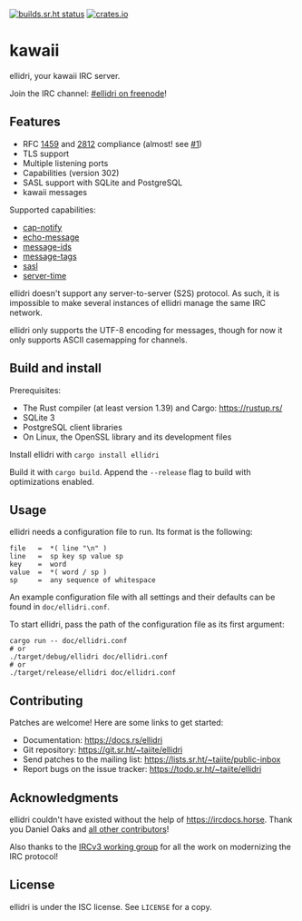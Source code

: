 [![builds.sr.ht status](https://builds.sr.ht/~taiite/ellidri.svg)](https://builds.sr.ht/~taiite/ellidri?)
[![crates.io](https://img.shields.io/crates/v/ellidri.svg)](https://crates.io/crates/ellidri)

# kawaii

ellidri, your kawaii IRC server.

Join the IRC channel: [#ellidri on freenode][irc]!

[irc]: https://webchat.freenode.net/#ellidri


## Features

- RFC [1459][0] and [2812][1] compliance (almost! see [#1][2])
- TLS support
- Multiple listening ports
- Capabilities (version 302)
- SASL support with SQLite and PostgreSQL
- kawaii messages

Supported capabilities:

- [cap-notify](https://ircv3.net/specs/core/capability-negotiation#cap-notify)
- [echo-message](https://ircv3.net/specs/extensions/echo-message-3.2)
- [message-ids](https://ircv3.net/specs/extensions/message-ids)
- [message-tags](https://ircv3.net/specs/extensions/message-tags)
- [sasl](https://ircv3.net/specs/extensions/sasl-3.1)
- [server-time](https://ircv3.net/specs/extensions/server-time-3.2.html)

ellidri doesn't support any server-to-server (S2S) protocol.  As such, it is
impossible to make several instances of ellidri manage the same IRC network.

ellidri only supports the UTF-8 encoding for messages, though for now it only
supports ASCII casemapping for channels.

[0]: https://tools.ietf.org/html/rfc1459
[1]: https://tools.ietf.org/html/rfc2812
[2]: https://todo.sr.ht/~taiite/ellidri/1


## Build and install

Prerequisites:

- The Rust compiler (at least version 1.39) and Cargo: <https://rustup.rs/>
- SQLite 3
- PostgreSQL client libraries
- On Linux, the OpenSSL library and its development files

Install ellidri with `cargo install ellidri`

Build it with `cargo build`.  Append the `--release` flag to build with
optimizations enabled.


## Usage

ellidri needs a configuration file to run.  Its format is the following:

```
file   =  *( line "\n" )
line   =  sp key sp value sp
key    =  word
value  =  *( word / sp )
sp     =  any sequence of whitespace
```

An example configuration file with all settings and their defaults can be found
in `doc/ellidri.conf`.

To start ellidri, pass the path of the configuration file as its first argument:

```shell
cargo run -- doc/ellidri.conf
# or
./target/debug/ellidri doc/ellidri.conf
# or
./target/release/ellidri doc/ellidri.conf
```


## Contributing

Patches are welcome!  Here are some links to get started:

- Documentation: <https://docs.rs/ellidri>
- Git repository: <https://git.sr.ht/~taiite/ellidri>
- Send patches to the mailing list: <https://lists.sr.ht/~taiite/public-inbox>
- Report bugs on the issue tracker: <https://todo.sr.ht/~taiite/ellidri>


## Acknowledgments

ellidri couldn't have existed without the help of <https://ircdocs.horse>.
Thank you Daniel Oaks and [all other contributors][ac]!

Also thanks to the [IRCv3 working group][i3] for all the work on modernizing
the IRC protocol!

[ac]: https://github.com/ircdocs/modern-irc/graphs/contributors
[i3]: https://ircv3.net/charter


## License

ellidri is under the ISC license.  See `LICENSE` for a copy.
